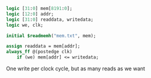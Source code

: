 
```SystemVerilog
logic [31:0] mem[8191:0];
logic [12:0] addr;
logic [31:0] readdata, writedata;
logic we, clk;

initial $readmemh("mem.txt", mem);

assign readdata = mem[addr];
always_ff @(postedge clk)
	if (we) mem[addr] <= writedata;

```

One write per clock cycle, but as many reads as we want
